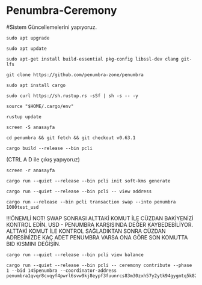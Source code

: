 # Penumbra-Ceremony

#Sistem Güncellemelerini yapıyoruz.

```
sudo apt upgrade
```

```
sudo apt update
```

```
sudo apt-get install build-essential pkg-config libssl-dev clang git-lfs
```

```
git clone https://github.com/penumbra-zone/penumbra
```

```
sudo apt install cargo
```

```
sudo curl https://sh.rustup.rs -sSf | sh -s -- -y
```

```
source "$HOME/.cargo/env"
```

```
rustup update
```

```
screen -S anasayfa
```

```
cd penumbra && git fetch && git checkout v0.63.1
```

```
cargo build --release --bin pcli
```

(CTRL A D ile çıkış yapıyoruz)

```
screen -r anasayfa
```

```
cargo run --quiet --release --bin pcli init soft-kms generate
```

```
cargo run --quiet --release --bin pcli -- view address
```

```
cargo run --release --bin pcli transaction swap --into penumbra 1000test_usd
```

!!!ÖNEMLİ NOT! SWAP SONRASI ALTTAKİ KOMUT İLE CÜZDAN BAKİYENİZİ KONTROL EDİN.
USD - PENUMBRA KARŞISINDA DEĞER KAYBEDEBİLİYOR. ALTTAKİ KOMUT İLE KONTROL SAĞLADIKTAN
SONRA CÜZDAN ADRESİNİZDE KAÇ ADET PENUMBRA VARSA ONA GÖRE SON KOMUTTA BID KISMINI DEĞİŞİN.

```
cargo run --quiet --release --bin pcli view balance
```

```
cargo run --quiet --release --bin pcli -- ceremony contribute --phase 1 --bid 145penumbra --coordinator-address penumbra1qvqr8cvqyf4pwrl6svw9kj8eypf3fuunrcs83m30zxh57y2ytk94gygmtq5k82cjdq9y3mlaa3fwctwpdjr6fxnwuzrsy4ezm0u2tqpzw0sed82shzcr42sju55en26mavjnw4
```
